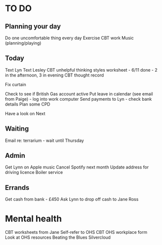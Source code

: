 # TO DO
## Planning your day
Do one uncomfortable thing every day
Exercise
CBT work
Music (planning/playing)

## Today
Text Lyn
Text Lesley
CBT unhelpful thinking styles worksheet - 6/11 done - 2 in the afternoon, 3 in evening
CBT thought record

Fix curtain

Check to see if British Gas account active
Put leave in calendar (see email from Paige) - log into work computer
Send payments to Lyn - check bank details
Plan some CPD

Have a look on Next

## Waiting
Email re: terrarium - wait until Thursday

## Admin
Get Lynn on Apple music
Cancel Spotify next month
Update address for driving licence
Boiler service

## Errands
Get cash from bank - £450
Ask Lynn to drop off cash to Jane Ross

# Mental health
CBT worksheets from Jane
Self-refer to OHS CBT
OHS workplace form
Look at OHS resources
Beating the Blues
Silvercloud